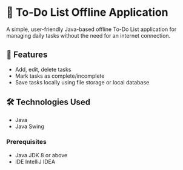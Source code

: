 # 📝 To-Do List Offline Application

A simple, user-friendly Java-based offline To-Do List application for managing daily tasks without the need for an internet connection.

## 📌 Features

- Add, edit, delete tasks
- Mark tasks as complete/incomplete
- Save tasks locally using file storage or local database

## 🛠️ Technologies Used

- Java 
- Java Swing 

### Prerequisites

- Java JDK 8 or above
- IDE  IntelliJ IDEA

